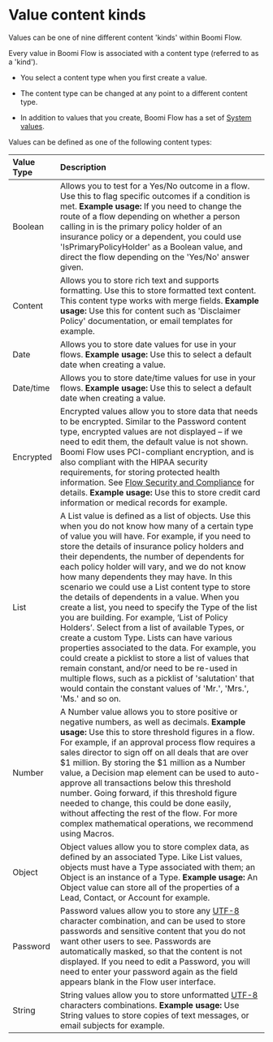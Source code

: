 # Value content kinds

<head>
  <meta name="guidename" content="Flow"/>
  <meta name="context" content="GUID-782220dc-722d-4d55-8576-e0274117e190"/>
</head>


Values can be one of nine different content 'kinds' within Boomi Flow.

Every value in Boomi Flow is associated with a content type \(referred to as a 'kind'\).

-   You select a content type when you first create a value.

-   The content type can be changed at any point to a different content type.

-   In addition to values that you create, Boomi Flow has a set of [System values](/docs/Atomsphere/Flow/topics/c-flo-Values_System_Values_afbf6756-7aa2-41ea-971d-1e74e716c7f9.md).

Values can be defined as one of the following content types:

| Value Type | Description                                                                                                                                                                                                                                                                                                                                                                                                                                                                                                                                                                                                                                                                                                                                                                                                                                                                                                                                                                                                                                                                                                                                                                                                                                                                   |
|:----------|:----------------------------------------------------------------------------------------------------------------------------------------------------------------------------------------------------------------------------------------------------------------------------------------------------------------------------------------------------------------------------------------------------------------------------------------------------------------------------------------------------------------------------------------------------------------------------------------------------------------------------------------------------------------------------------------------------------------------------------------------------------------------------------------------------------------------------------------------------------------------------------------------------------------------------------------------------------------------------------------------------------------------------------------------------------------------------------------------------------------------------------------------------------------------------------------------------------------------|
| Boolean   | Allows you to test for a Yes/No outcome in a flow. Use this to flag specific outcomes if a condition is met. **Example usage:** If you need to change the route of a flow depending on whether a person calling in is the primary policy holder of an insurance policy or a dependent, you could use 'IsPrimaryPolicyHolder' as a Boolean value, and direct the flow depending on the 'Yes/No' answer given.                                                                                                                                                                                                                                                                                                                                                                                                                                                                                                                                                                                                                                                                   |
| Content   | Allows you to store rich text and supports formatting. Use this to store formatted text content. This content type works with merge fields. **Example usage:** Use this for content such as 'Disclaimer Policy' documentation, or email templates for example.                                                                                                                                                                                                                                                                                                                                                                                                                                                                                                                                                                                                                                                                                                                                                                                                                             |
| Date      | Allows you to store date values for use in your flows. **Example usage:** Use this to select a default date when creating a value.                                                                                                                                                                                                                                                                                                                                                                                                                                                                                                                                                                                                                                                                                                                                                                                                                                                                                                                                                               |
| Date/time | Allows you to store date/time values for use in your flows. **Example usage:** Use this to select a default date when creating a value.                                                                                                                                                                                                                                                                                                                                                                                                                                                                                                                                                                                                                                                                                                                                                                                                                                                                                                                                                           |
| Encrypted | Encrypted values allow you to store data that needs to be encrypted. Similar to the Password content type, encrypted values are not displayed – if we need to edit them, the default value is not shown. Boomi Flow uses PCI-compliant encryption, and is also compliant with the HIPAA security requirements, for storing protected health information. See [Flow Security and Compliance](https://boomi.com/platform/flow/security-and-compliance/) for details. **Example usage:** Use this to store credit card information or medical records for example.                                                                                                                                                                                                                                                                                                                                                                                                                                                                                                                               |
| List      | A List value is defined as a list of objects. Use this when you do not know how many of a certain type of value you will have. For example, if you need to store the details of insurance policy holders and their dependents, the number of dependents for each policy holder will vary, and we do not know how many dependents they may have. In this scenario we could use a List content type to store the details of dependents in a value. When you create a list, you need to specify the Type of the list you are building. For example, ‘List of Policy Holders’. Select from a list of available Types, or create a custom Type. Lists can have various properties associated to the data. For example, you could create a picklist to store a list of values that remain constant, and/or need to be re-used in multiple flows, such as a picklist of 'salutation' that would contain the constant values of 'Mr.', 'Mrs.', 'Ms.' and so on. |
| Number    | A Number value allows you to store positive or negative numbers, as well as decimals. **Example usage:** Use this to store threshold figures in a flow. For example, if an approval process flow requires a sales director to sign off on all deals that are over $1 million. By storing the $1 million as a Number value, a Decision map element can be used to auto-approve all transactions below this threshold number. Going forward, if this threshold figure needed to change, this could be done easily, without affecting the rest of the flow. For more complex mathematical operations, we recommend using Macros.                                                                                                                                                                                                                                                                                                                                                                                                                   |
| Object    | Object values allow you to store complex data, as defined by an associated Type. Like List values, objects must have a Type associated with them; an Object is an instance of a Type. **Example usage:** An Object value can store all of the properties of a Lead, Contact, or Account for example.                                                                                                                                                                                                                                                                                                                                                                                                                                                                                                                                                                                                                                                                                                                                                                                                              |
| Password  | Password values allow you to store any [UTF-8](https://en.wikipedia.org/wiki/UTF-8) character combination, and can be used to store passwords and sensitive content that you do not want other users to see. Passwords are automatically masked, so that the content is not displayed. If you need to edit a Password, you will need to enter your password again as the field appears blank in the Flow user interface.                                                                                                                                                                                                                                                                                                                                                                                                                                                                                                                                                                                                                                                                                                                         |
| String    | String values allow you to store unformatted [UTF-8](https://en.wikipedia.org/wiki/UTF-8) characters combinations. **Example usage:** Use String values to store copies of text messages, or email subjects for example.                                                                                                                                                                                                                                                                                                                                                                                                                                                                                                                                                                                                                                                                                                                                                                                                                                                                         |
